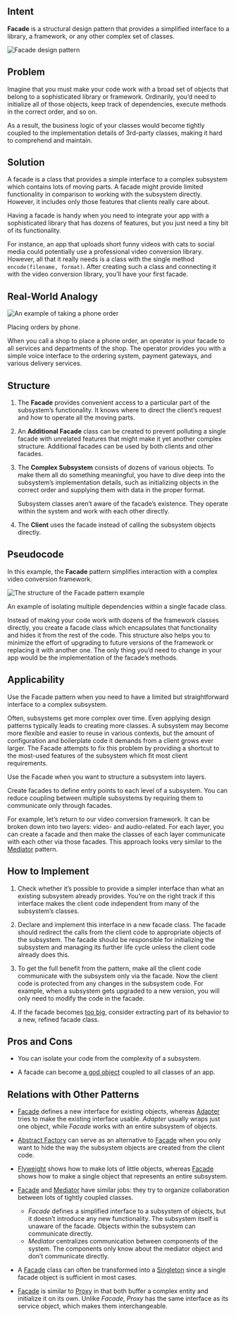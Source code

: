 ## Intent

**Facade** is a structural design pattern that provides a simplified interface to a library, a framework, or any other complex set of classes.

![Facade design pattern](https://refactoring.guru/images/patterns/content/facade/facade.png)

## Problem

Imagine that you must make your code work with a broad set of objects that belong to a sophisticated library or framework. Ordinarily, you’d need to initialize all of those objects, keep track of dependencies, execute methods in the correct order, and so on.

As a result, the business logic of your classes would become tightly coupled to the implementation details of 3rd-party classes, making it hard to comprehend and maintain.

## Solution

A facade is a class that provides a simple interface to a complex subsystem which contains lots of moving parts. A facade might provide limited functionality in comparison to working with the subsystem directly. However, it includes only those features that clients really care about.

Having a facade is handy when you need to integrate your app with a sophisticated library that has dozens of features, but you just need a tiny bit of its functionality.

For instance, an app that uploads short funny videos with cats to social media could potentially use a professional video conversion library. However, all that it really needs is a class with the single method `encode(filename, format)`. After creating such a class and connecting it with the video conversion library, you’ll have your first facade.

## Real-World Analogy

![An example of taking a phone order](https://refactoring.guru/images/patterns/diagrams/facade/live-example-en.png)

Placing orders by phone.

When you call a shop to place a phone order, an operator is your facade to all services and departments of the shop. The operator provides you with a simple voice interface to the ordering system, payment gateways, and various delivery services.

## Structure

1.  The **Facade** provides convenient access to a particular part of the subsystem’s functionality. It knows where to direct the client’s request and how to operate all the moving parts.
    
2.  An **Additional Facade** class can be created to prevent polluting a single facade with unrelated features that might make it yet another complex structure. Additional facades can be used by both clients and other facades.
    
3.  The **Complex Subsystem** consists of dozens of various objects. To make them all do something meaningful, you have to dive deep into the subsystem’s implementation details, such as initializing objects in the correct order and supplying them with data in the proper format.
    
    Subsystem classes aren’t aware of the facade’s existence. They operate within the system and work with each other directly.
    
4.  The **Client** uses the facade instead of calling the subsystem objects directly.
    

## Pseudocode

In this example, the **Facade** pattern simplifies interaction with a complex video conversion framework.

![The structure of the Facade pattern example](https://refactoring.guru/images/patterns/diagrams/facade/example.png)

An example of isolating multiple dependencies within a single facade class.

Instead of making your code work with dozens of the framework classes directly, you create a facade class which encapsulates that functionality and hides it from the rest of the code. This structure also helps you to minimize the effort of upgrading to future versions of the framework or replacing it with another one. The only thing you’d need to change in your app would be the implementation of the facade’s methods.

## Applicability

Use the Facade pattern when you need to have a limited but straightforward interface to a complex subsystem.

Often, subsystems get more complex over time. Even applying design patterns typically leads to creating more classes. A subsystem may become more flexible and easier to reuse in various contexts, but the amount of configuration and boilerplate code it demands from a client grows ever larger. The Facade attempts to fix this problem by providing a shortcut to the most-used features of the subsystem which fit most client requirements.

Use the Facade when you want to structure a subsystem into layers.

Create facades to define entry points to each level of a subsystem. You can reduce coupling between multiple subsystems by requiring them to communicate only through facades.

For example, let’s return to our video conversion framework. It can be broken down into two layers: video- and audio-related. For each layer, you can create a facade and then make the classes of each layer communicate with each other via those facades. This approach looks very similar to the [Mediator](https://refactoring.guru/pattern/mediator) pattern.

## How to Implement

1.  Check whether it’s possible to provide a simpler interface than what an existing subsystem already provides. You’re on the right track if this interface makes the client code independent from many of the subsystem’s classes.
    
2.  Declare and implement this interface in a new facade class. The facade should redirect the calls from the client code to appropriate objects of the subsystem. The facade should be responsible for initializing the subsystem and managing its further life cycle unless the client code already does this.
    
3.  To get the full benefit from the pattern, make all the client code communicate with the subsystem only via the facade. Now the client code is protected from any changes in the subsystem code. For example, when a subsystem gets upgraded to a new version, you will only need to modify the code in the facade.
    
4.  If the facade becomes [too big](https://refactoring.guru/smells/large-class), consider extracting part of its behavior to a new, refined facade class.
    

## Pros and Cons

-   You can isolate your code from the complexity of a subsystem.

-   A facade can become [a god object](https://refactoring.guru/antipatterns/god-object) coupled to all classes of an app.

## Relations with Other Patterns

-   [Facade](https://refactoring.guru/pattern/facade) defines a new interface for existing objects, whereas [Adapter](https://refactoring.guru/pattern/adapter) tries to make the existing interface usable. _Adapter_ usually wraps just one object, while _Facade_ works with an entire subsystem of objects.
    
-   [Abstract Factory](https://refactoring.guru/pattern/abstract-factory) can serve as an alternative to [Facade](https://refactoring.guru/pattern/facade) when you only want to hide the way the subsystem objects are created from the client code.
    
-   [Flyweight](https://refactoring.guru/pattern/flyweight) shows how to make lots of little objects, whereas [Facade](https://refactoring.guru/pattern/facade) shows how to make a single object that represents an entire subsystem.
    
-   [Facade](https://refactoring.guru/pattern/facade) and [Mediator](https://refactoring.guru/pattern/mediator) have similar jobs: they try to organize collaboration between lots of tightly coupled classes.
    
    -   _Facade_ defines a simplified interface to a subsystem of objects, but it doesn’t introduce any new functionality. The subsystem itself is unaware of the facade. Objects within the subsystem can communicate directly.
    -   _Mediator_ centralizes communication between components of the system. The components only know about the mediator object and don’t communicate directly.
-   A [Facade](https://refactoring.guru/pattern/facade) class can often be transformed into a [Singleton](https://refactoring.guru/pattern/singleton) since a single facade object is sufficient in most cases.
    
-   [Facade](https://refactoring.guru/pattern/facade) is similar to [Proxy](https://refactoring.guru/pattern/proxy) in that both buffer a complex entity and initialize it on its own. Unlike _Facade_, _Proxy_ has the same interface as its service object, which makes them interchangeable.